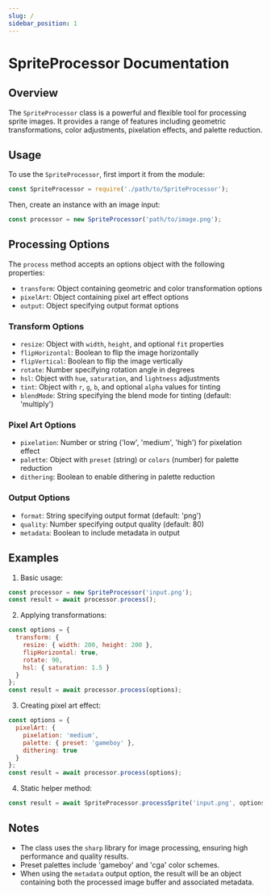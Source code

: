 ```yaml
---
slug: /
sidebar_position: 1
---
```

# SpriteProcessor Documentation

## Overview

The `SpriteProcessor` class is a powerful and flexible tool for processing sprite images. It provides a range of features including geometric transformations, color adjustments, pixelation effects, and palette reduction.

## Usage

To use the `SpriteProcessor`, first import it from the module:

```javascript
const SpriteProcessor = require('./path/to/SpriteProcessor');
```

Then, create an instance with an image input:

```javascript
const processor = new SpriteProcessor('path/to/image.png');
```

## Processing Options

The `process` method accepts an options object with the following properties:

- `transform`: Object containing geometric and color transformation options
- `pixelArt`: Object containing pixel art effect options
- `output`: Object specifying output format options

### Transform Options

- `resize`: Object with `width`, `height`, and optional `fit` properties
- `flipHorizontal`: Boolean to flip the image horizontally
- `flipVertical`: Boolean to flip the image vertically
- `rotate`: Number specifying rotation angle in degrees
- `hsl`: Object with `hue`, `saturation`, and `lightness` adjustments
- `tint`: Object with `r`, `g`, `b`, and optional `alpha` values for tinting
- `blendMode`: String specifying the blend mode for tinting (default: 'multiply')

### Pixel Art Options

- `pixelation`: Number or string ('low', 'medium', 'high') for pixelation effect
- `palette`: Object with `preset` (string) or `colors` (number) for palette reduction
- `dithering`: Boolean to enable dithering in palette reduction

### Output Options

- `format`: String specifying output format (default: 'png')
- `quality`: Number specifying output quality (default: 80)
- `metadata`: Boolean to include metadata in output

## Examples

1. Basic usage:

```javascript
const processor = new SpriteProcessor('input.png');
const result = await processor.process();
```

2. Applying transformations:

```javascript
const options = {
  transform: {
    resize: { width: 200, height: 200 },
    flipHorizontal: true,
    rotate: 90,
    hsl: { saturation: 1.5 }
  }
};
const result = await processor.process(options);
```

3. Creating pixel art effect:

```javascript
const options = {
  pixelArt: {
    pixelation: 'medium',
    palette: { preset: 'gameboy' },
    dithering: true
  }
};
const result = await processor.process(options);
```

4. Static helper method:

```javascript
const result = await SpriteProcessor.processSprite('input.png', options);
```

## Notes

- The class uses the `sharp` library for image processing, ensuring high performance and quality results.
- Preset palettes include 'gameboy' and 'cga' color schemes.
- When using the `metadata` output option, the result will be an object containing both the processed image buffer and associated metadata.
